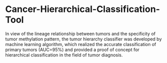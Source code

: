 # Cancer-Hierarchical-Classification-Tool
In view of the lineage relationship between tumors and the specificity of tumor methylation pattern, the tumor hierarchy classifier was developed by machine learning algorithm, which realized the accurate classification of primary tumors (AUC=95%) and provided a proof of concept for hierarchical classification in the field of tumor diagnosis.

